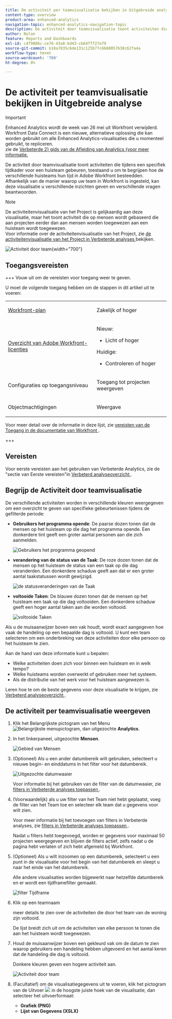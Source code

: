 ```yaml
---
title: De activiteit per teamvisualisatie bekijken in Uitgebreide analyse
content-type: overview
product-area: enhanced-analytics
navigation-topic: enhanced-analytics-navigation-topic
description: De activiteit door teamvisualisatie toont activiteiten die tijdens een specifiek tijdkader voor een huisteam gebeuren, toestaand u om te begrijpen hoe de verschillende huisteams hun tijd in Adobe Workfront besteedden. Afhankelijk van de manier waarop uw team in Workfront is ingesteld, kan deze visualisatie u verschillende inzichten geven en verschillende vragen beantwoorden.
author: Nolan
feature: Reports and Dashboards
exl-id: c4f9886c-ce76-43a8-bd43-cb64fff27e79
source-git-commit: b18a7835c6de131c125b77c6688057638c62fa4a
workflow-type: tm+mt
source-wordcount: '769'
ht-degree: 0%

---
```


# De activiteit per teamvisualisatie bekijken in Uitgebreide analyse

>[!IMPORTANT]
>
>Enhanced Analytics wordt de week van 26 mei uit Workfront verwijderd. Workfront Data Connect is een nieuwe, alternatieve oplossing die kan worden gebruikt om alle Enhanced Analytics-visualisaties die u momenteel gebruikt, te repliceren. <br> zie de [ Verbeterde 2&rbrace; gids van de Afleiding van Analytics &lbrace;voor meer informatie.](/help/quicksilver/product-announcements/announcements/enhanced-analytics-deprecation.md)



<!-- Audited: 12/2023 -->

De activiteit door teamvisualisatie toont activiteiten die tijdens een specifiek tijdkader voor een huisteam gebeuren, toestaand u om te begrijpen hoe de verschillende huisteams hun tijd in Adobe Workfront besteedden. Afhankelijk van de manier waarop uw team in Workfront is ingesteld, kan deze visualisatie u verschillende inzichten geven en verschillende vragen beantwoorden.

>[!NOTE]
>
>De activiteitenvisualisatie van het Project is gelijkaardig aan deze visualisatie, maar het toont activiteit die op mensen wordt gebaseerd die aan projecten eerder dan aan mensen worden toegewezen aan een huisteam wordt toegewezen.\
>Voor informatie over de activiteitenvisualisatie van het Project, zie [ de activiteitenvisualisatie van het Project in Verbeterde analyses ](../enhanced-analytics/project-activity-overview.md) bekijken.

![ Activiteit door team ](assets/activity-by-team-350x113.png){width="700"}

## Toegangsvereisten

+++ Vouw uit om de vereisten voor toegang weer te geven.

U moet de volgende toegang hebben om de stappen in dit artikel uit te voeren:

<table style="table-layout:auto"> 
 <col> 
 <col> 
 <tbody> 
  <tr> 
   <td role="rowheader"><a href="https://business.adobe.com/products/workfront/pricing.html" target="_blank">Workfront-plan</a></td> 
   <td> <p>Zakelijk of hoger</p> </td> 
  </tr> 
  <tr> 
   <td role="rowheader"><a href="../administration-and-setup/add-users/access-levels-and-object-permissions/wf-licenses.md" class="MCXref xref">Overzicht van Adobe Workfront-licenties</a></td> 
   <td>
      <p>Nieuw:</p> 
         <ul><li>Licht of hoger</li></ul>
      <p>Huidige:</p>
         <ul><li>Controleren of hoger</li></ul>
   </td> 
  </tr> 
  <tr> 
   <td role="rowheader">Configuraties op toegangsniveau</td> 
   <td> <p>Toegang tot projecten weergeven</p> <!--<p>Note: If you still don't have access, ask your Workfront administrator if they set additional restrictions in your access level.<br>For information on how a Workfront administrator can change your access level, see <a href="../administration-and-setup/add-users/configure-and-grant-access/create-modify-access-levels.md" class="MCXref xref">Create or modify custom access levels</a>.</p>--> </td> 
  </tr> 
  <tr> 
   <td role="rowheader">Objectmachtigingen</td> 
   <td> <p>Weergave</p> <!--<p>For information on requesting additional access, see <a href="../workfront-basics/grant-and-request-access-to-objects/request-access.md" class="MCXref xref">Request access to objects </a>.</p>--> </td> 
  </tr> 
 </tbody> 
</table>

Voor meer detail over de informatie in deze lijst, zie [ vereisten van de Toegang in de documentatie van Workfront ](/help/quicksilver/administration-and-setup/add-users/access-levels-and-object-permissions/access-level-requirements-in-documentation.md).

+++

## Vereisten

Voor eerste vereisten aan het gebruiken van Verbeterde Analytics, zie de &quot;sectie van Eerste vereisten&quot;in [ Verbeterd analyseoverzicht ](../enhanced-analytics/enhanced-analytics-overview.md).

## Begrijp de Activiteit door teamvisualisatie

De verschillende activiteiten worden in verschillende kleuren weergegeven om een overzicht te geven van specifieke gebeurtenissen tijdens de gefilterde periode:

* **Gebruikers het programma opende**: De paarse dozen tonen dat de mensen op het huisteam op die dag het programma opende. Een donkerdere tint geeft een groter aantal personen aan die zich aanmelden.

  ![ Gebruikers het programma geopend ](assets/project-activity-users-logged-in.png)

* **verandering van de status van de Taak**: De roze dozen tonen dat de mensen op het huisteam de status van een taak op die dag veranderden. Een donkerdere schaduw geeft aan dat er een groter aantal taakstatussen wordt gewijzigd.

  ![ de statusveranderingen van de Taak ](assets/project-activity-task-status-changes.png)

* **voltooide Taken**: De blauwe dozen tonen dat de mensen op het huisteam een taak op die dag voltooiden. Een donkerdere schaduw geeft een hoger aantal taken aan die worden voltooid.

  ![ voltooide Taken ](assets/project-activity-tasks-completed.png)

Als u de muisaanwijzer boven een vak houdt, wordt exact aangegeven hoe vaak de handeling op een bepaalde dag is voltooid. U kunt een team selecteren om een onderbreking van deze activiteiten door elke persoon op het huisteam te zien.

Aan de hand van deze informatie kunt u bepalen:

* Welke activiteiten doen zich voor binnen een huisteam en in welk tempo?
* Welke huisteams worden overwerkt of gebruiken meer het systeem.
* Als de distributie van het werk voor het huisteam aangewezen is.

Leren hoe te om de beste gegevens voor deze visualisatie te krijgen, zie [ Verbeterd analyseoverzicht ](../enhanced-analytics/enhanced-analytics-overview.md).

## De activiteit per teamvisualisatie weergeven

1. Klik het Belangrijkste pictogram van het Menu ![ Belangrijkste menupictogram ](assets/main-menu-icon-16x12.png), dan uitgezochte **Analytics**.
1. In het linkerpaneel, uitgezochte **Mensen**.

   ![ Gebied van Mensen ](assets/people-area-cropped-qs-350x276.png)

1. (Optioneel) Als u een ander datumbereik wilt gebruiken, selecteert u nieuwe begin- en einddatums in het filter voor het datumbereik.

   ![ Uitgezochte datumwaaier ](assets/filters-select-date-range-350x344.png)

   Voor informatie bij het gebruiken van de filter van de datumwaaier, zie [ filters in Verbeterde analyses toepassen ](../enhanced-analytics/use-enhanced-analytics-filters.md).

1. (Voorwaardelijk) als u uw filter van het Team niet hebt geplaatst, voeg de filter van het Team toe en selecteer elk team dat u gegevens voor wilt zien.

   Voor meer informatie bij het toevoegen van filters in Verbeterde analyses, zie [ filters in Verbeterde analyses toepassen ](../enhanced-analytics/use-enhanced-analytics-filters.md).

   Nadat u filters hebt toegevoegd, worden er gegevens voor maximaal 50 projecten weergegeven en blijven de filters actief, zelfs nadat u de pagina hebt verlaten of zich hebt afgemeld bij Workfront.

1. (Optioneel) Als u wilt inzoomen op een datumbereik, selecteert u een punt in de visualisatie voor het begin van het datumbereik en sleept u naar het einde van het datumbereik.

   Alle andere visualisaties worden bijgewerkt naar hetzelfde datumbereik en er wordt een tijdframefilter gemaakt.

   ![ filter Tijdframe ](assets/timeframe-filter-350x220.png)

1. Klik op een teamnaam

   <!--
   <MadCap:conditionalText data-mc-conditions="QuicksilverOrClassic.Draft mode">
   or role
   </MadCap:conditionalText>
   -->

   meer details te zien over de activiteiten die door het team van de woning zijn voltooid.

   De lijst breidt zich uit om de activiteiten van elke persoon te tonen die aan het huisteam wordt toegewezen.

   <!--
   <span style="color: #ff1493;" data-mc-conditions="QuicksilverOrClassic.Draft mode"> Role not available</span>
   -->

1. Houd de muisaanwijzer boven een gekleurd vak om de datum te zien waarop gebruikers een handeling hebben uitgevoerd en het aantal keren dat de handeling die dag is voltooid.

   Donkere kleuren geven een hogere activiteit aan.

   ![ Activiteit door team ](assets/activity-by-team-activity-pop-up-350x155.png)

1. (Facultatief) om de visualisatiegegevens uit te voeren, klik het pictogram van de Uitvoer ![ ](assets/export.png) in de hoogste juiste hoek van de visualisatie, dan selecteer het uitvoerformaat:

   * **Grafiek (PNG)**
   * **Lijst van Gegevens (XSLX)**

